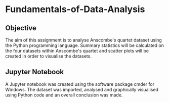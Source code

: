 # Fundamentals-of-Data-Analysis

## Objective

The aim of this assignment is to analyse Anscombe's quartet dataset using the Python programming language. Summary statistics will be calculated on the four datasets within Anscombe's quartet and scatter plots will be created in order to visualise the datasets.

## Jupyter Notebook

A Jupyter notebook was created using the software package cmder for Windows. The dataset was imported, analysed and graphically visualised using Python code and an overall conclusion was made.
